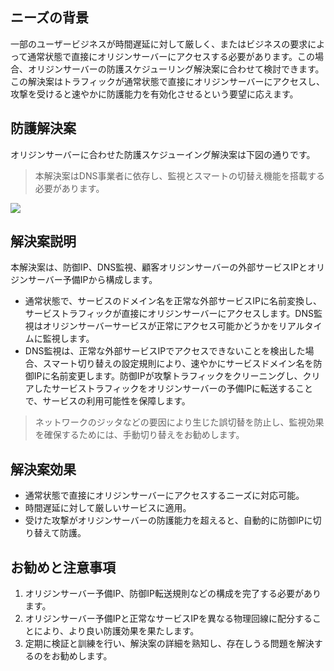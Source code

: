 

## ニーズの背景
一部のユーザービジネスが時間遅延に対して厳しく、またはビジネスの要求によって通常状態で直接にオリジンサーバーにアクセスする必要があります。この場合、オリジンサーバーの防護スケジューリング解決案に合わせて検討できます。
この解決案はトラフィックが通常状態で直接にオリジンサーバーにアクセスし、攻撃を受けると速やかに防護能力を有効化させるという要望に応えます。

## 防護解決案
オリジンサーバーに合わせた防護スケジューイング解決案は下図の通りです。
>本解決案はDNS事業者に依存し、監視とスマートの切替え機能を搭載する必要があります。

 ![](https://main.qcloudimg.com/raw/beeebde4f060c1dbca1726836b401e16.png)

## 解決案説明
本解決案は、防御IP、DNS監視、顧客オリジンサーバーの外部サービスIPとオリジンサーバー予備IPから構成します。
- 通常状態で、サービスのドメイン名を正常な外部サービスIPに名前変換し、サービストラフィックが直接にオリジンサーバーにアクセスします。DNS監視はオリジンサーバーサービスが正常にアクセス可能かどうかをリアルタイムに監視します。
- DNS監視は、正常な外部サービスIPでアクセスできないことを検出した場合、スマート切り替えの設定規則により、速やかにサービスドメイン名を防御IPに名前変更します。防御IPが攻撃トラフィックをクリーニングし、クリアしたサービストラフィックをオリジンサーバーの予備IPに転送することで、サービスの利用可能性を保障します。
>ネットワークのジッタなどの要因により生じた誤切替を防止し、監視効果を確保するためには、手動切り替えをお勧めします。


## 解決案効果
- 通常状態で直接にオリジンサーバーにアクセスするニーズに対応可能。
- 時間遅延に対して厳しいサービスに適用。
- 受けた攻撃がオリジンサーバーの防護能力を超えると、自動的に防御IPに切り替えて防護。

## お勧めと注意事項
1. オリジンサーバー予備IP、防御IP転送規則などの構成を完了する必要があります。
2. オリジンサーバー予備IPと正常なサービスIPを異なる物理回線に配分することにより、より良い防護効果を果たします。
3. 定期に検証と訓練を行い、解決案の詳細を熟知し、存在しうる問題を解決するのをお勧めします。



